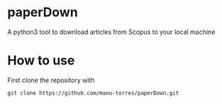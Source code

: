 # paperDown
A python3 tool to download articles from Scopus to your local machine

# How to use

First clone the repository with

```
git clone https://github.com/manu-torres/paperDown.git
```
